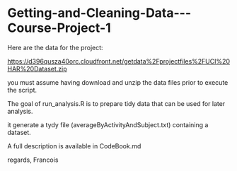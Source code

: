 # Getting-and-Cleaning-Data---Course-Project-1

Here are the data for the project:

https://d396qusza40orc.cloudfront.net/getdata%2Fprojectfiles%2FUCI%20HAR%20Dataset.zip

you must assume having download and unzip the data files prior to execute the script.

The goal of run_analysis.R is to prepare tidy data that can be used for later analysis.

it generate a tydy file (averageByActivityAndSubject.txt) containing a dataset.

A full description is available in CodeBook.md

regards,
Francois
